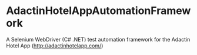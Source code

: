 # AdactinHotelAppAutomationFramework
A Selenium WebDriver (C# .NET) test automation framework for the Adactin Hotel App (http://adactinhotelapp.com/)

